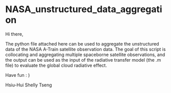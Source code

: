 # NASA_unstructured_data_aggregation
Hi there, 
 
 The python file attached here can be used to aggregate the unstructured data of the NASA A-Train satellite observation data. The goal of this script is collocating and aggregating multiple spaceborne satellite observations, and the output can be used as the input of the radiative transfer model (the .m file) to evaluate the global cloud radiative effect.
 
Have fun : ) 

Hsiu-Hui Shelly Tseng  
 
